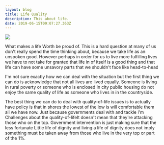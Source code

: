 ```yaml
---
layout: blog
title: Life Quality
description: This about life.
date: 2019-06-15T09:07:27.363Z
---
```

![](https://res.cloudinary.com/blockchain-side-hustle/image/upload/v1555962699/portia-burton-work-at-night_rmtbo8.jpg)

What makes a life Worth be proud of. This is a hard question at many of us don't really spend the time thinking about, because we take life as an unspoken good. However perhaps in order for us to live more fulfilling lives we have to not take for granted that life in of itself is a good thing and that life can have some unsavory parts that we shouldn't face like head-to-head

I'm not sure exactly how we can deal with the situation but the first thing we can do is acknowledge that not all lives are lived equally. Someone is living in rural poverty or someone who is enclosed In city public housing do not enjoy the same quality of life as someone who lives in in the countryside.

The best thing we can do to deal with quality-of-life issues is to actually have policy is that in shores the lowest of the low is will comfortable them all we have now. Just because governments deal with and tackle I'm Challenges about the quality-of-lifeIt doesn't mean that they're attacking those who on the top. Government intervention is just making sure that the less fortunate Little life of dignity and living a life of dignity does not imply something must be taken away from those who live in the very top or part of the 1%.
